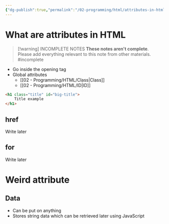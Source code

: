 ```yaml
---
{"dg-publish":true,"permalink":"/02-programming/html/attributes-in-html/"}
---
```


# What are attributes in HTML
>[!warning] INCOMPLETE NOTES
>**These notes aren't complete**. Please add everything relevant to this note from other materials.
>#incomplete

- Go inside the opening tag
- Global attributes
	- [[02 - Programming/HTML/Class\|Class]]
	- [[02 - Programming/HTML/ID\|ID]]
```html
<h1 class="title" id="big-title">
	Title example
</h1>
```

## href
Write later

## for
Write later

# Weird attribute

## Data
- Can be put on anything
- Stores string data which can be retrieved later using JavaScript